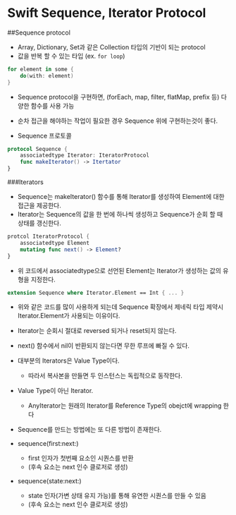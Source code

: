 # Swift Sequence, Iterator Protocol

##Sequence protocol
- Array, Dictionary, Set과 같은 Collection 타입의 기반이 되는 protocol
- 값을 반복 할 수 있는 타입 (ex. `for loop`)


```swift
for element in some {
    do(with: element)
}
```

- Sequence protocol을 구현하면, (forEach, map, filter, flatMap, prefix 등) 다양한 함수를 사용 가능
- 순차 접근을 해야하는 작업이 필요한 경우 Sequence 위에 구현하는것이 좋다.

- Sequence 프로토콜

```swift
protocol Sequence {
    associatedtype Iterator: IteratorProtocol
    func makeIterator() -> Itertator
}
```


###Iterators
- Sequence는 makeIterator() 함수를 통해 Iterator를 생성하여 Element에 대한 접근을 제공한다.
- Iterator는 Sequence의 값을 한 번에 하나씩 생성하고 Sequence가 순회 할 때 상태를 갱신한다.


```swift
protcol IteratorProtocol {
    associatedtype Element
    mutating func next() -> Element?
}
```

- 위 코드에서 associatedtype으로 선언된 Element는 Iterator가 생성하는 값의 유형을 지정한다.

```swift
extension Sequence where Iterator.Element == Int { ... }
```

- 위와 같은 코드를 많이 사용하게 되는데 Sequence 확장에서 제네릭 타입 제약시 Iterator.Element가 사용되는 이유이다.

- Iterator는 순회시 절대로 reversed 되거나 reset되지 않는다. 
- next() 함수에서 nil이 반환되지 않는다면 무한 루프에 빠질 수 있다.


- 대부분의 Iterators은 Value Type이다. 
	- 따라서 복사본을 만들면 두 인스턴스는 독립적으로 동작한다.

- Value Type이 아닌 Iterator.
	- AnyIterator는 원래의 Iterator를 Reference Type의 obejct에 wrapping 한다


- Sequence를 만드는 방법에는 또 다른 방법이 존재한다.

- sequence(first:next:)
	- first 인자가 첫번째 요소인 시퀀스를 반환 
	- (후속 요소는 next 인수 클로저로 생성)
- sequence(state:next:)
	- state 인자(가변 상태 유지 가능)를 통해 유연한 시퀀스를 만들 수 있음 
	- (후속 요소는 next 인수 클로저로 생성)